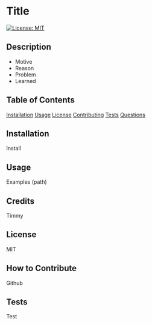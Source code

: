 # Title
[![License: MIT](https://img.shields.io/badge/License-MIT-yellow.svg)](https://opensource.org/licenses/MIT)
			
## Description
  - Motive
  - Reason
  - Problem
  - Learned
  
## Table of Contents

  [Installation](#installation)
  [Usage](#usage)
  [License](#credits)
  [Contributing](#contributing)
  [Tests](#tests)
  [Questions](#questions)

## Installation

  Install

## Usage

  Examples
  (path)

## Credits

  Timmy

## License

  MIT

## How to Contribute

  Github

## Tests

  Test
